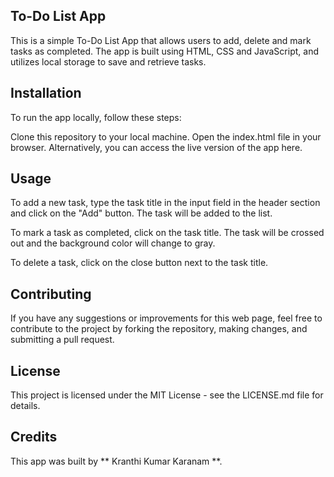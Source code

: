 ## To-Do List App
This is a simple To-Do List App that allows users to add, delete and mark tasks as completed. The app is built using HTML, CSS and JavaScript, and utilizes local storage to save and retrieve tasks.

## Installation
To run the app locally, follow these steps:

Clone this repository to your local machine.
Open the index.html file in your browser.
Alternatively, you can access the live version of the app here.

## Usage
To add a new task, type the task title in the input field in the header section and click on the "Add" button. The task will be added to the list.

To mark a task as completed, click on the task title. The task will be crossed out and the background color will change to gray.

To delete a task, click on the close button next to the task title.

## Contributing
If you have any suggestions or improvements for this web page, feel free to contribute to the project by forking the repository, making changes, and submitting a pull request.


## License
This project is licensed under the MIT License - see the LICENSE.md file for details.

## Credits
This app was built by ** Kranthi Kumar Karanam **.



